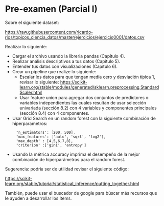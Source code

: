 # Pre-examen (Parcial I)  

Sobre el siguiente dataset: 

https://raw.githubusercontent.com/ricardo-rios/topicos_ciencia_datos/master/ejercicios/ejercicio0001/datos.csv

Realizar lo siguiente: 

* Cargar el archivo usando la líbreria pandas (Capítulo 4). 
* Realizar análisis descriptivos a tus datos (Capítulo 5).
* Entender tus datos con visualizaciones (Capítulo 6).
* Crear un pipeline que realize lo siguiente: 
   * Escalar los datos para que tengan media cero y desviación típica 1, revisar lo siguiente: https://scikit-learn.org/stable/modules/generated/sklearn.preprocessing.StandardScaler.html
   * Usar feature union para agregar dos conjuntos de predictores o variables independientes las cuales resultan de usar selección univariada (sección 8.2) con 4 variables y componentes principales (sección 8.4) con 4 componentes.
* Usar Grid Search en un random forest con la siguiente combinación de hiperparametros: 

```
     'n_estimators': [200, 500],
     'max_features': ['auto', 'sqrt', 'log2'],
     'max_depth' : [4,5,6,7,8],
     'criterion' :['gini', 'entropy']

```
* Usando la métrica accuracy imprima el desempeño de la mejor
  combinación de hiperparámetros para el random forest. 
  
Sugerencia: podría ser de utilidad revisar el siguiente código:

https://scikit-learn.org/stable/tutorial/statistical_inference/putting_together.html

También, puede usar el buscador de google para búscar más recursos
que le ayuden a desarrollar los items.





